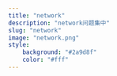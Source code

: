 ```yaml
---
title: "network"
description: "network问题集中"
slug: "network"
image: "network.png"
style:
    background: "#2a9d8f"
    color: "#fff"
---
```


